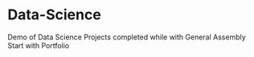 # Data-Science

Demo of Data Science Projects completed while with General Assembly 
Start with Portfolio
